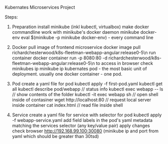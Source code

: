 Kubernates Microservices Project

Steps:

1. Preparation
   install minikube (inkl kubectl, virtualbox)
   make docker commandline work with minikube's docker daemon
   minikube docker-env
   eval $(minikube -p minikube docker-env) - every command line

2. Docker
   pull image of frontend microservice
   docker image pull richardchesterwood/k8s-fleetman-webapp-angular:release0-5\n
   run container
   docker container run -p 8080:80 -d richardchesterwood/k8s-fleetman-webapp-angular:release0-5\n
   to access in browser check minikubes ip
   minikube ip
   kubernates
   pod - the most basic unit of deployment. usually one docker container - one pod.

3. Pod
   create a yaml file for pod
   kubectl apply -f first-pod.yaml
   kubectl get all
   kubectl describe pod/webapp // status info
   kubectl exec webapp -- ls // show contents of the folder
   kubectl -it exec webapp sh // open shell inside of contasiner
   wget http://localhost:80 // request local server inside container
   cat index.html // read file inside shell

4. Service
   create a yaml file for service with selector for pod
   kubectl apply -f webapp-service.yaml
   add field labels in the pod's yaml metadata matching the services selector (any key/value pair)
   apply changes
   check browser http://192.168.99.100:30080 (minikube ip and port from yaml which should be greater than 30tsd)
